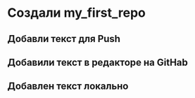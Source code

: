 # Создали my_first_repo

## Добавли текст для Push
## Добавили текст в редакторе на GitHab
## Добавлен текст локально
